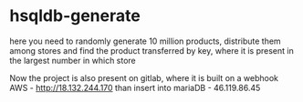 # hsqldb-generate
here you need to randomly generate 10 million products, distribute them among stores and find the product transferred by key, where it is present in the largest number in which store

Now the project is also present on gitlab, where it is built on a webhook AWS - http://18.132.244.170
than insert into mariaDB - 46.119.86.45

